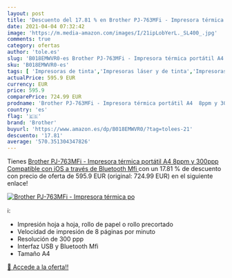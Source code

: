 ```yaml
---
layout: post
title: 'Descuento del 17.81 % en Brother PJ-763MFi - Impresora térmica po'
date: 2021-04-04 07:32:42
image: 'https://m.media-amazon.com/images/I/21ipLobYerL._SL400_.jpg'
comments: true
category: ofertas
author: 'tole.es'
slug: 'B018EMWVR0-es Brother PJ-763MFi - Impresora térmica portátil A4 8ppm y...'
sku: 'B018EMWVR0-es'
tags: [ 'Impresoras de tinta','Impresoras láser y de tinta','Impresoras y accesorios','Informática','bluetooth','brother','impresora', ]
actualPrice: 595.9 EUR
currency: EUR
price: 595.9
comparePrice: 724.99 EUR
prodname: 'Brother PJ-763MFi - Impresora térmica portátil A4  8ppm y 300ppp  Compatible con iOS a través de Bluetooth Mfi '
country: 'es'
flag: '🇪🇸'
brand: 'Brother'
buyurl: 'https://www.amazon.es/dp/B018EMWVR0/?tag=tolees-21'
descuento: '17.81'
average: '570.351304347826'
---
```


Tienes [Brother PJ-763MFi - Impresora térmica portátil A4  8ppm y 300ppp  Compatible con iOS a través de Bluetooth Mfi ](https://www.amazon.es/dp/B018EMWVR0/?tag=tolees-21) con un 17.81 % de descuento con precio de oferta de 595.9 EUR (original: 724.99 EUR) en el siguiente enlace!

[![Brother PJ-763MFi - Impresora térmica po](https://m.media-amazon.com/images/I/21ipLobYerL._SL400_.jpg)](https://www.amazon.es/dp/B018EMWVR0/?tag=tolees-21)

ℹ️:

- Impresión hoja a hoja, rollo de papel o rollo precortado
- Velocidad de impresión de 8 páginas por minuto
- Resolución de 300 ppp
- Interfaz USB y Bluetooth Mfi
- Tamaño A4

[🛒 Accede a la oferta!!](https://www.amazon.es/dp/B018EMWVR0/?tag=tolees-21)
